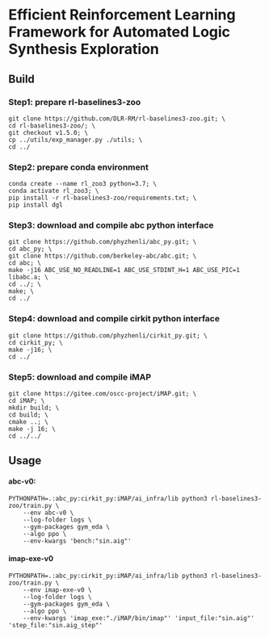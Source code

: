 # Efficient Reinforcement Learning Framework for Automated Logic Synthesis Exploration


## Build

### Step1: prepare rl-baselines3-zoo
```
git clone https://github.com/DLR-RM/rl-baselines3-zoo.git; \
cd rl-baselines3-zoo/; \
git checkout v1.5.0; \
cp ../utils/exp_manager.py ./utils; \
cd ../
```

### Step2: prepare conda environment
```
conda create --name rl_zoo3 python=3.7; \
conda activate rl_zoo3; \
pip install -r rl-baselines3-zoo/requirements.txt; \
pip install dgl
```

### Step3: download and compile abc python interface
```
git clone https://github.com/phyzhenli/abc_py.git; \
cd abc_py; \
git clone https://github.com/berkeley-abc/abc.git; \
cd abc; \
make -j16 ABC_USE_NO_READLINE=1 ABC_USE_STDINT_H=1 ABC_USE_PIC=1 libabc.a; \
cd ../; \
make; \
cd ../
```

### Step4: download and compile cirkit python interface
```
git clone https://github.com/phyzhenli/cirkit_py.git; \
cd cirkit_py; \
make -j16; \
cd ../
```

### Step5: download and compile iMAP
```
git clone https://gitee.com/oscc-project/iMAP.git; \
cd iMAP; \
mkdir build; \
cd build; \
cmake ..; \
make -j 16; \
cd ../../
```

## Usage
#### abc-v0:
```
PYTHONPATH=.:abc_py:cirkit_py:iMAP/ai_infra/lib python3 rl-baselines3-zoo/train.py \
    --env abc-v0 \
    --log-folder logs \
    --gym-packages gym_eda \
    --algo ppo \
    --env-kwargs 'bench:"sin.aig"'
```
#### imap-exe-v0
```
PYTHONPATH=.:abc_py:cirkit_py:iMAP/ai_infra/lib python3 rl-baselines3-zoo/train.py \
    --env imap-exe-v0 \
    --log-folder logs \
    --gym-packages gym_eda \
    --algo ppo \
    --env-kwargs 'imap_exe:"./iMAP/bin/imap"' 'input_file:"sin.aig"' 'step_file:"sin.aig_step"'
```

<!---
## Reference:
[1] Qian, Yu, Xuegong Zhou, Hao Zhou, and Lingli Wang. "Efficient Reinforcement Learning Framework for Automated Logic Synthesis Exploration." In 2022 International Conference on Field-Programmable Technology (ICFPT), pp. 1-6. IEEE, 2022. 
-->
